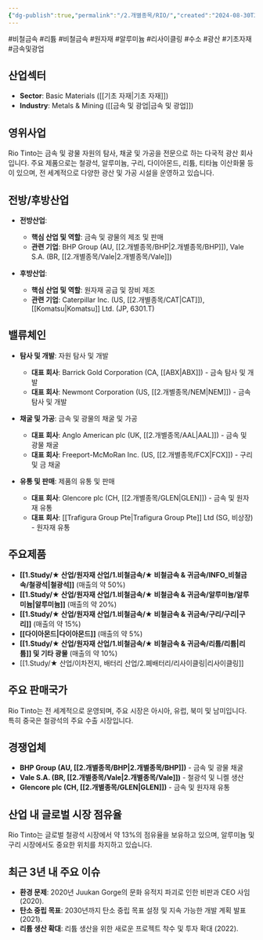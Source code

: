 ```yaml
---
{"dg-publish":true,"permalink":"/2.개별종목/RIO/","created":"2024-08-30T20:59:18.948+09:00","updated":"2025-07-29T21:37:05.121+09:00"}
---
```


#비철금속 #리튬 #비철금속 #원자재 #알루미늄 #리사이클링 #수소 #광산 #기초자재 #금속및광업


## 산업섹터

- **Sector**: Basic Materials ([[기초 자재\|기초 자재]])
- **Industry**: Metals & Mining ([[금속 및 광업\|금속 및 광업]])

## 영위사업

Rio Tinto는 금속 및 광물 자원의 탐사, 채굴 및 가공을 전문으로 하는 다국적 광산 회사입니다. 주요 제품으로는 철광석, 알루미늄, 구리, 다이아몬드, 리튬, 티타늄 이산화물 등이 있으며, 전 세계적으로 다양한 광산 및 가공 시설을 운영하고 있습니다.

## 전방/후방산업

- **전방산업**:
    
    - **핵심 산업 및 역할**: 금속 및 광물의 제조 및 판매
    - **관련 기업**: BHP Group (AU, [[2.개별종목/BHP\|2.개별종목/BHP]]), Vale S.A. (BR, [[2.개별종목/Vale\|2.개별종목/Vale]])
    
- **후방산업**:
    
    - **핵심 산업 및 역할**: 원자재 공급 및 장비 제조
    - **관련 기업**: Caterpillar Inc. (US, [[2.개별종목/CAT\|CAT]]), [[Komatsu\|Komatsu]] Ltd. (JP, 6301.T)
    

## 밸류체인

- **탐사 및 개발**: 자원 탐사 및 개발
    
    - **대표 회사**: Barrick Gold Corporation (CA, [[ABX\|ABX]]) - 금속 탐사 및 개발
    - **대표 회사**: Newmont Corporation (US, [[2.개별종목/NEM\|NEM]]) - 금속 탐사 및 개발
- **채굴 및 가공**: 금속 및 광물의 채굴 및 가공
    
    - **대표 회사**: Anglo American plc (UK, [[2.개별종목/AAL\|AAL]]) - 금속 및 광물 채굴
    - **대표 회사**: Freeport-McMoRan Inc. (US, [[2.개별종목/FCX\|FCX]]) - 구리 및 금 채굴
- **유통 및 판매**: 제품의 유통 및 판매
    
    - **대표 회사**: Glencore plc (CH, [[2.개별종목/GLEN\|GLEN]]) - 금속 및 원자재 유통
    - **대표 회사**: [[Trafigura Group Pte\|Trafigura Group Pte]] Ltd (SG, 비상장) - 원자재 유통

## 주요제품

- **[[1.Study/★ 산업/원자재 산업/1.비철금속/★ 비철금속 & 귀금속/INFO_비철금속/철광석\|철광석]]** (매출의 약 50%)
- **[[1.Study/★ 산업/원자재 산업/1.비철금속/★ 비철금속 & 귀금속/알루미늄/알루미늄\|알루미늄]]** (매출의 약 20%)
- **[[1.Study/★ 산업/원자재 산업/1.비철금속/★ 비철금속 & 귀금속/구리/구리\|구리]]** (매출의 약 15%)
- **[[다이아몬드\|다이아몬드]]** (매출의 약 5%)
- **[[1.Study/★ 산업/원자재 산업/1.비철금속/★ 비철금속 & 귀금속/리튬/리튬\|리튬]] 및 기타 광물** (매출의 약 10%)
- [[1.Study/★ 산업/이차전지, 배터리 산업/2.폐배터리/리사이클링\|리사이클링]]

## 주요 판매국가

Rio Tinto는 전 세계적으로 운영되며, 주요 시장은 아시아, 유럽, 북미 및 남미입니다. 특히 중국은 철광석의 주요 수출 시장입니다.

## 경쟁업체

- **BHP Group (AU, [[2.개별종목/BHP\|2.개별종목/BHP]])** - 금속 및 광물 채굴
- **Vale S.A. (BR, [[2.개별종목/Vale\|2.개별종목/Vale]])** - 철광석 및 니켈 생산
- **Glencore plc (CH, [[2.개별종목/GLEN\|GLEN]])** - 금속 및 원자재 유통

## 산업 내 글로벌 시장 점유율

Rio Tinto는 글로벌 철광석 시장에서 약 13%의 점유율을 보유하고 있으며, 알루미늄 및 구리 시장에서도 중요한 위치를 차지하고 있습니다.

## 최근 3년 내 주요 이슈

- **환경 문제**: 2020년 Juukan Gorge의 문화 유적지 파괴로 인한 비판과 CEO 사임 (2020).
- **탄소 중립 목표**: 2030년까지 탄소 중립 목표 설정 및 지속 가능한 개발 계획 발표 (2021).
- **리튬 생산 확대**: 리튬 생산을 위한 새로운 프로젝트 착수 및 투자 확대 (2022).